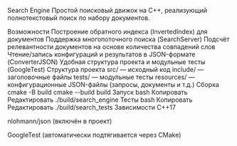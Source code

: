 Search Engine
Простой поисковый движок на C++, реализующий полнотекстовый поиск по набору документов.

Возможности
Построение обратного индекса (InvertedIndex) для документов
Поддержка многопоточного поиска (SearchServer)
Подсчёт релевантности документов на основе количества совпадений слов
Чтение/запись конфигураций и результатов в JSON-формате (ConverterJSON)
Удобная структура проекта и модульные тесты (GoogleTest)
Структура проекта
src/ — исходный код
include/ — заголовочные файлы
tests/ — модульные тесты
resources/ — конфигурационные JSON-файлы (запросы, документы и т.д.)
Сборка
cmake -B build
cmake --build build
Запуск
bash
Копировать
Редактировать
./build/search_engine
Тесты
bash
Копировать
Редактировать
./build/search_tests
Зависимости
C++17

nlohmann/json (включён в проект)

GoogleTest (автоматически подтягивается через CMake)
